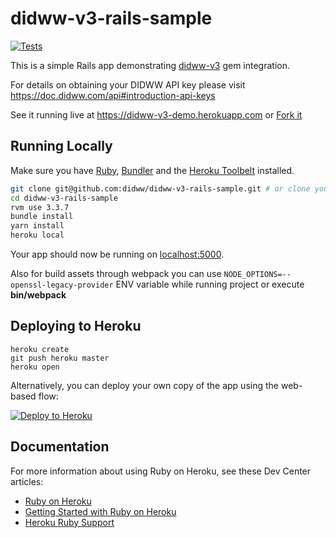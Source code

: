 # didww-v3-rails-sample

[![Tests](https://github.com/didww/didww-v3-rails-sample/actions/workflows/tests.yml/badge.svg?branch=master)](https://github.com/didww/didww-v3-rails-sample/actions/workflows/tests.yml)

This is a simple Rails app demonstrating [didww-v3](https://github.com/didww/didww-v3-ruby) gem integration.

For details on obtaining your DIDWW API key please visit https://doc.didww.com/api#introduction-api-keys

See it running live at https://didww-v3-demo.herokuapp.com or [Fork it](https://github.com/didww/didww-v3-rails-sample/fork)

## Running Locally

Make sure you have [Ruby](https://www.ruby-lang.org), [Bundler](http://bundler.io) and the [Heroku Toolbelt](https://toolbelt.heroku.com/) installed.

```sh
git clone git@github.com:didww/didww-v3-rails-sample.git # or clone your own fork
cd didww-v3-rails-sample
rvm use 3.3.7
bundle install
yarn install
heroku local
```

Your app should now be running on [localhost:5000](http://localhost:5000/).

Also for build assets through webpack you can use `NODE_OPTIONS=--openssl-legacy-provider` ENV variable while running project or execute **bin/webpack**

## Deploying to Heroku

```
heroku create
git push heroku master
heroku open
```

Alternatively, you can deploy your own copy of the app using the web-based flow:

[![Deploy to Heroku](https://www.herokucdn.com/deploy/button.png)](https://heroku.com/deploy)

## Documentation

For more information about using Ruby on Heroku, see these Dev Center articles:

- [Ruby on Heroku](https://devcenter.heroku.com/categories/ruby)
- [Getting Started with Ruby on Heroku](https://devcenter.heroku.com/articles/getting-started-with-ruby)
- [Heroku Ruby Support](https://devcenter.heroku.com/articles/ruby-support)
